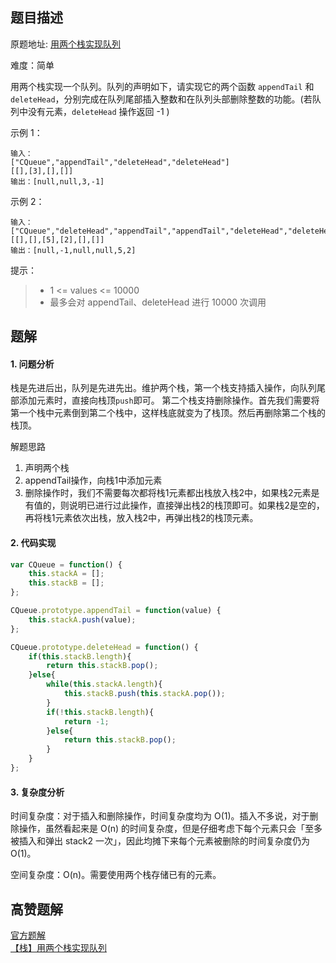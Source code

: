 ## 题目描述
原题地址: [用两个栈实现队列](https://leetcode-cn.com/problems/yong-liang-ge-zhan-shi-xian-dui-lie-lcof/)

难度：简单

用两个栈实现一个队列。队列的声明如下，请实现它的两个函数 `appendTail` 和 `deleteHead`，分别完成在队列尾部插入整数和在队列头部删除整数的功能。(若队列中没有元素，`deleteHead` 操作返回 -1 )

示例 1：
```
输入：
["CQueue","appendTail","deleteHead","deleteHead"]
[[],[3],[],[]]
输出：[null,null,3,-1]
```
示例 2：
```
输入：
["CQueue","deleteHead","appendTail","appendTail","deleteHead","deleteHead"]
[[],[],[5],[2],[],[]]
输出：[null,-1,null,null,5,2]
```
提示：

>- 1 <= values <= 10000
>- 最多会对 appendTail、deleteHead 进行 10000 次调用
## 题解
#### 1. 问题分析
栈是先进后出，队列是先进先出。维护两个栈，第一个栈支持插入操作，向队列尾部添加元素时，直接向栈顶`push`即可。 第二个栈支持删除操作。首先我们需要将第一个栈中元素倒到第二个栈中，这样栈底就变为了栈顶。然后再删除第二个栈的栈顶。

解题思路  
1. 声明两个栈
2. appendTail操作，向栈1中添加元素
3. 删除操作时，我们不需要每次都将栈1元素都出栈放入栈2中，如果栈2元素是有值的，则说明已进行过此操作，直接弹出栈2的栈顶即可。如果栈2是空的，再将栈1元素依次出栈，放入栈2中，再弹出栈2的栈顶元素。

#### 2. 代码实现

```js
var CQueue = function() {
    this.stackA = [];
    this.stackB = [];
};

CQueue.prototype.appendTail = function(value) {
    this.stackA.push(value);
};

CQueue.prototype.deleteHead = function() {
    if(this.stackB.length){
        return this.stackB.pop();
    }else{
        while(this.stackA.length){
            this.stackB.push(this.stackA.pop());
        }
        if(!this.stackB.length){
            return -1;
        }else{
            return this.stackB.pop();
        }
    }
};
```

#### 3. 复杂度分析
时间复杂度：对于插入和删除操作，时间复杂度均为 O(1)。插入不多说，对于删除操作，虽然看起来是 O(n) 的时间复杂度，但是仔细考虑下每个元素只会「至多被插入和弹出 stack2 一次」，因此均摊下来每个元素被删除的时间复杂度仍为 O(1)。

空间复杂度：O(n)。需要使用两个栈存储已有的元素。

## 高赞题解
[官方题解](https://leetcode-cn.com/problems/yong-liang-ge-zhan-shi-xian-dui-lie-lcof/solution/mian-shi-ti-09-yong-liang-ge-zhan-shi-xian-dui-l-3/)  
[【栈】用两个栈实现队列](https://leetcode-cn.com/problems/yong-liang-ge-zhan-shi-xian-dui-lie-lcof/solution/tu-jie-guan-fang-tui-jian-ti-jie-yong-li-yjbf/)

